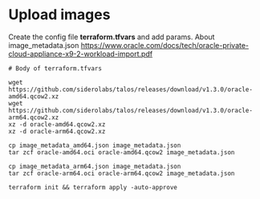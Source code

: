 # Upload images

Create the config file **terraform.tfvars** and add params.
About image_metadata.json https://www.oracle.com/docs/tech/oracle-private-cloud-appliance-x9-2-workload-import.pdf

```hcl
# Body of terraform.tfvars
```

```shell
wget https://github.com/siderolabs/talos/releases/download/v1.3.0/oracle-amd64.qcow2.xz
wget https://github.com/siderolabs/talos/releases/download/v1.3.0/oracle-arm64.qcow2.xz
xz -d oracle-amd64.qcow2.xz
xz -d oracle-arm64.qcow2.xz

cp image_metadata_amd64.json image_metadata.json
tar zcf oracle-amd64.oci oracle-amd64.qcow2 image_metadata.json

cp image_metadata_arm64.json image_metadata.json
tar zcf oracle-arm64.oci oracle-arm64.qcow2 image_metadata.json

terraform init && terraform apply -auto-approve
```
